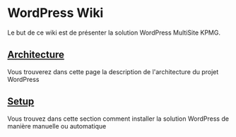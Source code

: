 # WordPress Wiki

Le but de ce wiki est de présenter la solution WordPress MultiSite KPMG.


## [Architecture](https://kpmgfr.visualstudio.com/0%20-%20Bureau%20Etudes/_wiki/wikis/WordPress?pagePath=%2Freadme%2FArchitecture&pageId=410&wikiVersion=GBmaster)
Vous trouverez dans cette page la description de l'architecture du projet WordPress

## [Setup](https://kpmgfr.visualstudio.com/0%20-%20Bureau%20Etudes/_wiki/wikis/WordPress?pagePath=%2Freadme%2FSetup&pageId=412&wikiVersion=GBmaster)
Vous trouvez dans cette section comment installer la solution WordPress de manière manuelle ou automatique 

